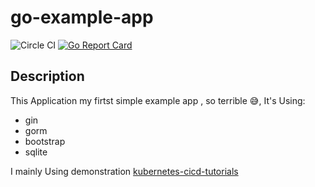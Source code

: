 # go-example-app


![Circle CI](https://img.shields.io/circleci/build/github/kuops/go-example-app)
[![Go Report Card](https://goreportcard.com/badge/github.com/kuops/go-example-app)](https://goreportcard.com/report/github.com/kuops/go-example-app)

## Description

This Application my firtst simple example app , so terrible :sweat_smile:, It's Using:

- gin
- gorm
- bootstrap
- sqlite

I mainly Using demonstration [kubernetes-cicd-tutorials](https://github.com/kuops/kubernetes-ci-cd-tutorial.git)

